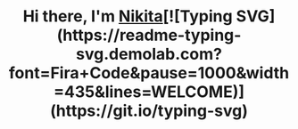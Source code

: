 <h1 align="center">Hi there, I'm <a href="https://daniilshat.ru/" target="_blank">Nikita</a>[![Typing SVG](https://readme-typing-svg.demolab.com?font=Fira+Code&pause=1000&width=435&lines=WELCOME)](https://git.io/typing-svg)
